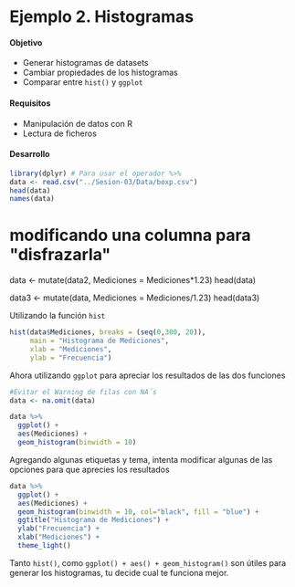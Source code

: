 # Ejemplo 2. Histogramas

#### Objetivo
- Generar histogramas de datasets
- Cambiar propiedades de los histogramas 
-  Comparar entre `hist()` y `ggplot`

#### Requisitos
- Manipulación de datos con R
- Lectura de ficheros

#### Desarrollo

```R
library(dplyr) # Para usar el operador %>%
data <- read.csv("../Sesion-03/Data/boxp.csv")
head(data)
names(data)
```
# modificando una columna para "disfrazarla"
data <- mutate(data2, Mediciones = Mediciones*1.23)
head(data)

data3 <- mutate(data, Mediciones = Mediciones/1.23)
head(data3)

Utilizando la función `hist`

```R
hist(data$Mediciones, breaks = (seq(0,300, 20)), 
     main = "Histograma de Mediciones",
     xlab = "Mediciones",
     ylab = "Frecuencia")
```

Ahora utilizando `ggplot` para apreciar los resultados de las dos funciones

```R
#Evitar el Warning de filas con NA´s
data <- na.omit(data) 

data %>%
  ggplot() + 
  aes(Mediciones) +
  geom_histogram(binwidth = 10)
```

Agregando algunas etiquetas y tema, intenta modificar algunas de las opciones para que aprecies los resultados

```R
data %>%
  ggplot() + 
  aes(Mediciones) +
  geom_histogram(binwidth = 10, col="black", fill = "blue") + 
  ggtitle("Histograma de Mediciones") +
  ylab("Frecuencia") +
  xlab("Mediciones") + 
  theme_light()
```

Tanto `hist()`, como `ggplot() + aes() + geom_histogram()` son útiles para generar los histogramas, tu decide cual te funciona mejor.  

